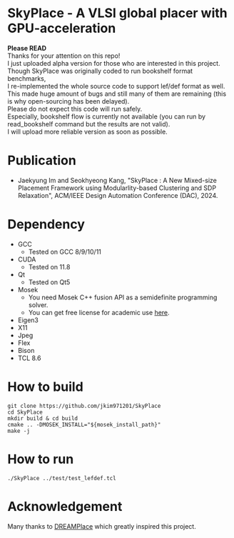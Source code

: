 # SkyPlace - A VLSI global placer with GPU-acceleration
**Please READ** <br/>
Thanks for your attention on this repo!  <br/>
I just uploaded alpha version for those who are interested in this project. <br/>
Though SkyPlace was originally coded to run bookshelf format benchmarks, <br/>
I re-implemented the whole source code to support lef/def format as well. <br/>
This made huge amount of bugs and still many of them are remaining (this is why open-sourcing has been delayed). <br/>
Please do not expect this code will run safely. <br/>
Especially, bookshelf flow is currently not available (you can run by read_bookshelf command but the results are not valid). <br/>
I will upload more reliable version as soon as possible. 

# Publication
- Jaekyung Im and Seokhyeong Kang,
  "SkyPlace : A New Mixed-size Placement Framework using Modularlity-based Clustering and SDP Relaxation", ACM/IEEE Design Automation Conference (DAC), 2024.

# Dependency
- GCC
  - Tested on GCC 8/9/10/11
- CUDA
  - Tested on 11.8
- Qt
  - Tested on Qt5
- Mosek
  - You need Mosek C++ fusion API as a semidefinite programming solver.
  - You can get free license for academic use [here](https://www.mosek.com/products/academic-licenses).
- Eigen3
- X11
- Jpeg 
- Flex
- Bison
- TCL 8.6

# How to build
```
git clone https://github.com/jkim971201/SkyPlace
cd SkyPlace
mkdir build & cd build
cmake .. -DMOSEK_INSTALL="${mosek_install_path}"
make -j
```

# How to run
```
./SkyPlace ../test/test_lefdef.tcl
```

# Acknowledgement
Many thanks to [DREAMPlace](https://github.com/limbo018/DREAMPlace) which greatly inspired this project.
